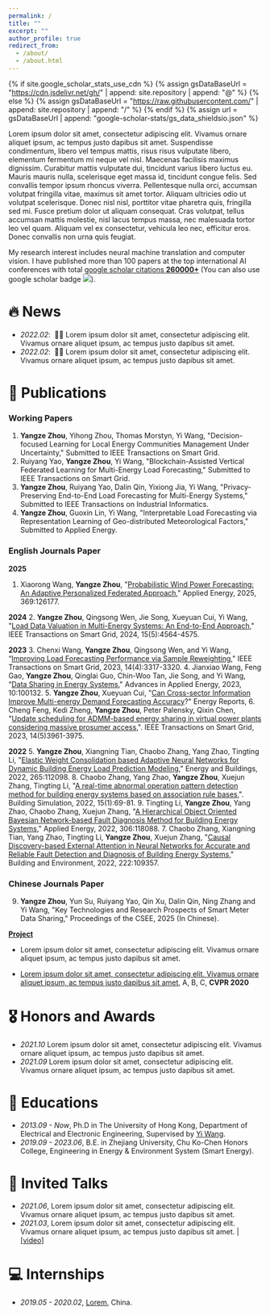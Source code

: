 ```yaml
---
permalink: /
title: ""
excerpt: ""
author_profile: true
redirect_from: 
  - /about/
  - /about.html
---
```


{% if site.google_scholar_stats_use_cdn %}
{% assign gsDataBaseUrl = "https://cdn.jsdelivr.net/gh/" | append: site.repository | append: "@" %}
{% else %}
{% assign gsDataBaseUrl = "https://raw.githubusercontent.com/" | append: site.repository | append: "/" %}
{% endif %}
{% assign url = gsDataBaseUrl | append: "google-scholar-stats/gs_data_shieldsio.json" %}

<span class='anchor' id='about-me'></span>

Lorem ipsum dolor sit amet, consectetur adipiscing elit. Vivamus ornare aliquet ipsum, ac tempus justo dapibus sit amet. Suspendisse condimentum, libero vel tempus mattis, risus risus vulputate libero, elementum fermentum mi neque vel nisl. Maecenas facilisis maximus dignissim. Curabitur mattis vulputate dui, tincidunt varius libero luctus eu. Mauris mauris nulla, scelerisque eget massa id, tincidunt congue felis. Sed convallis tempor ipsum rhoncus viverra. Pellentesque nulla orci, accumsan volutpat fringilla vitae, maximus sit amet tortor. Aliquam ultricies odio ut volutpat scelerisque. Donec nisl nisl, porttitor vitae pharetra quis, fringilla sed mi. Fusce pretium dolor ut aliquam consequat. Cras volutpat, tellus accumsan mattis molestie, nisl lacus tempus massa, nec malesuada tortor leo vel quam. Aliquam vel ex consectetur, vehicula leo nec, efficitur eros. Donec convallis non urna quis feugiat.

My research interest includes neural machine translation and computer vision. I have published more than 100 papers at the top international AI conferences with total <a href='https://scholar.google.com/citations?user=DhtAFkwAAAAJ'>google scholar citations <strong><span id='total_cit'>260000+</span></strong></a> (You can also use google scholar badge <a href='https://scholar.google.com/citations?user=DhtAFkwAAAAJ'><img src="https://img.shields.io/endpoint?url={{ url | url_encode }}&logo=Google%20Scholar&labelColor=f6f6f6&color=9cf&style=flat&label=citations"></a>).


# 🔥 News
- *2022.02*: &nbsp;🎉🎉 Lorem ipsum dolor sit amet, consectetur adipiscing elit. Vivamus ornare aliquet ipsum, ac tempus justo dapibus sit amet. 
- *2022.02*: &nbsp;🎉🎉 Lorem ipsum dolor sit amet, consectetur adipiscing elit. Vivamus ornare aliquet ipsum, ac tempus justo dapibus sit amet. 

# 📝 Publications 
### Working Papers
1. **Yangze Zhou**, Yihong Zhou, Thomas Morstyn, Yi Wang, "Decision-focused Learning for Local Energy Communities Management Under Uncertainty," Submitted to IEEE Transactions on Smart Grid.
1. Ruiyang Yao, **Yangze Zhou**, Yi Wang, "Blockchain-Assisted Vertical Federated Learning for Multi-Energy Load Forecasting," Submitted to IEEE Transactions on Smart Grid.
1. **Yangze Zhou**, Ruiyang Yao, Dalin Qin, Yixiong Jia, Yi Wang, "Privacy-Preserving End-to-End Load Forecasting for Multi-Energy Systems," Submitted to IEEE Transactions on Industrial Informatics.
1. **Yangze Zhou**, Guoxin Lin, Yi Wang, "Interpretable Load Forecasting via Representation Learning of Geo-distributed Meteorological Factors," Submitted to Applied Energy.

### English Journals Paper
**2025**
1. Xiaorong Wang, **Yangze Zhou**, "[Probabilistic Wind Power Forecasting: An Adaptive Personalized Federated Approach](https://www.sciencedirect.com/science/article/abs/pii/S0306261925009079)," Applied Energy, 2025, 369:126177.

**2024**
2. **Yangze Zhou**, Qingsong Wen, Jie Song, Xueyuan Cui, Yi Wang, "[Load Data Valuation in Multi-Energy Systems: An End-to-End Approach](https://ieeexplore.ieee.org/abstract/document/10508249)," IEEE Transactions on Smart Grid, 2024, 15(5):4564-4575.

**2023**
3. Chenxi Wang, **Yangze Zhou**, Qingsong Wen, and Yi Wang, “[Improving Load Forecasting Performance via Sample Reweighting](https://ieeexplore.ieee.org/abstract/document/10106445)," IEEE Transactions on Smart Grid, 2023, 14(4):3317-3320.
4. Jianxiao Wang, Feng Gao, **Yangze Zhou**, Qinglai Guo, Chin-Woo Tan, Jie Song, and Yi Wang, “[Data Sharing in Energy Systems](https://www.sciencedirect.com/science/article/pii/S2666792423000112)," Advances in Applied Energy, 2023, 10:100132.
5. **Yangze Zhou**, Xueyuan Cui, "[Can Cross-sector Information Improve Multi-energy Demand Forecasting Accuracy](https://www.sciencedirect.com/science/article/pii/S2352484722025811)?" Energy Reports, 
6. Cheng Feng, Kedi Zheng, **Yangze Zhou**, Peter Palensky, Qixin Chen, "[Update scheduling for ADMM-based energy sharing in virtual power plants considering massive prosumer access](https://ieeexplore.ieee.org/abstract/document/10041124),". IEEE Transactions on Smart Grid, 2023, 14(5)3961-3975.

**2022**
5. **Yangze Zhou**, Xiangning Tian, Chaobo Zhang, Yang Zhao, Tingting Li, "[Elastic Weight Consolidation based Adaptive Neural Networks for Dynamic Building Energy Load Prediction Modeling](https://www.sciencedirect.com/science/article/abs/pii/S0378778822002699)," Energy and Buildings, 2022, 265:112098.
8. Chaobo Zhang, Yang Zhao, **Yangze Zhou**, Xuejun Zhang, Tingting Li, "[A real-time abnormal operation pattern detection method for building energy systems based on association rule bases](https://link.springer.com/article/10.1007/s12273-021-0791-x),". Building Simulation, 2022, 15(1):69-81.
9. Tingting Li, **Yangze Zhou**, Yang Zhao, Chaobo Zhang, Xuejun Zhang, "[A Hierarchical Object Oriented Bayesian Network-based Fault Diagnosis Method for Building Energy Systems](https://www.sciencedirect.com/science/article/abs/pii/S0306261921013738)," Applied Energy, 2022, 306:118088.
7. Chaobo Zhang, Xiangning Tian, Yang Zhao, Tingting Li,  **Yangze Zhou**, Xuejun Zhang, "[Causal Discovery-based External Attention in Neural Networks for Accurate and Reliable Fault Detection and Diagnosis of Building Energy Systems](https://www.sciencedirect.com/science/article/abs/pii/S036013232200590X)," Building and Environment, 2022, 222:109357.

### Chinese Journals Paper
9. **Yangze Zhou**, Yun Su, Ruiyang Yao, Qin Xu, Dalin Qin, Ning Zhang and Yi Wang, "Key Technologies and Research Prospects of Smart Meter Data Sharing," Proceedings of the CSEE, 2025 (In Chinese).

[**Project**](https://scholar.google.com/citations?view_op=view_citation&hl=zh-CN&user=ZxFQboUAAAAJ) <strong><span class='show_paper_citations' data='DhtAFkwAAAAJ:ALROH1vI_8AC'></span></strong>
- Lorem ipsum dolor sit amet, consectetur adipiscing elit. Vivamus ornare aliquet ipsum, ac tempus justo dapibus sit amet. 
</div>
</div>


- [Lorem ipsum dolor sit amet, consectetur adipiscing elit. Vivamus ornare aliquet ipsum, ac tempus justo dapibus sit amet](https://github.com), A, B, C, **CVPR 2020**

# 🎖 Honors and Awards
- *2021.10* Lorem ipsum dolor sit amet, consectetur adipiscing elit. Vivamus ornare aliquet ipsum, ac tempus justo dapibus sit amet. 
- *2021.09* Lorem ipsum dolor sit amet, consectetur adipiscing elit. Vivamus ornare aliquet ipsum, ac tempus justo dapibus sit amet. 

# 📖 Educations
- *2013.09 - Now*, Ph.D in The University of Hong Kong, Department of Electrical and Electronic Engineering, Supervised by [Yi Wang](http://www.eeyiwang.com/).
- *2019.09 - 2023.06*, B.E. in Zhejiang University, Chu Ko-Chen Honors College, Engineering in Energy & Environment System (Smart Energy).

# 💬 Invited Talks
- *2021.06*, Lorem ipsum dolor sit amet, consectetur adipiscing elit. Vivamus ornare aliquet ipsum, ac tempus justo dapibus sit amet. 
- *2021.03*, Lorem ipsum dolor sit amet, consectetur adipiscing elit. Vivamus ornare aliquet ipsum, ac tempus justo dapibus sit amet.  \| [\[video\]](https://github.com/)

# 💻 Internships
- *2019.05 - 2020.02*, [Lorem](https://github.com/), China.
